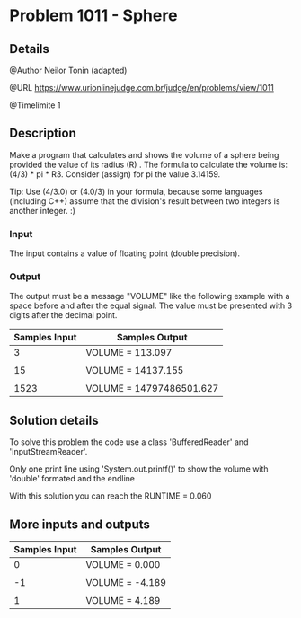 # Problem 1011 - Sphere

## Details

@Author Neilor Tonin (adapted)

@URL https://www.urionlinejudge.com.br/judge/en/problems/view/1011

@Timelimite 1

## Description

Make a program that calculates and shows the volume of a sphere being provided the value of its radius (R) . The formula to calculate the volume is: (4/3) * pi * R3. Consider (assign) for pi the value 3.14159.

Tip: Use (4/3.0) or (4.0/3) in your formula, because some languages (including C++) assume that the division's result between two integers is another integer. :)

### Input

The input contains a value of floating point (double precision).

### Output

The output must be a message "VOLUME" like the following example with a space before and after the equal signal. The value must be presented with 3 digits after the decimal point.

| Samples Input | Samples Output|
|---------------|---------------|
| 3 | VOLUME = 113.097 |
| | |
| 15 | VOLUME = 14137.155 |
| | |
| 1523 | VOLUME = 14797486501.627 |

## Solution details

To solve this problem the code use a class 'BufferedReader' and 'InputStreamReader'.

Only one print line using 'System.out.printf()' to show the volume with 'double' formated and the endline

With this solution you can reach the RUNTIME = 0.060

## More inputs and outputs

| Samples Input | Samples Output|
|---------------|---------------|
| 0 | VOLUME = 0.000 |
| | |
| -1 | VOLUME = -4.189 |
| | |
| 1 | VOLUME = 4.189 |

